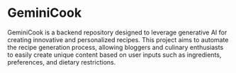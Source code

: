 # GeminiCook
GeminiCook is a backend repository designed to leverage generative AI for creating innovative and personalized recipes. This project aims to automate the recipe generation process, allowing bloggers and culinary enthusiasts to easily create unique content based on user inputs such as ingredients, preferences, and dietary restrictions.
